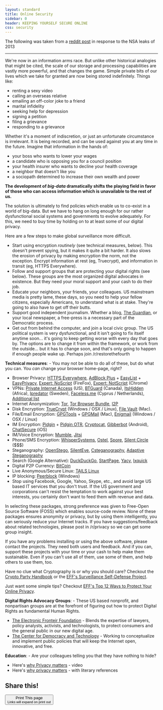 ```yaml
---
layout: standard
title: Online Security
sidebar: 0
header: KEEPING YOURSELF SECURE ONLINE
css: security
---
```


The following was taken from a [reddit post](http://www.reddit.com/r/worldnews/comments/1g74ol/civil_liberties_groups_are_ganging_up_on_nsa_all/cahgdxz) in response to the NSA leaks of 2013

----

We're now in an information arms race.  But unlike other historical analogies that might be cited, the scale of our storage and processing capabilities are vastly more powerful, and that changes the game.  Simple private bits of our lives which we take for granted are now being stored indefinitely.  Things like:

* renting a sexy video
* calling an overseas relative
* emailing an off-color joke to a friend
* marital infidelity
* seeking help for depression
* signing a petition
* filing a grievance
* responding to a grievance

Whether it's a moment of indiscretion, or just an unfortunate circumstance is irrelevant.  It is being recorded, and can be used against you at any time in the future. Imagine that information in the hands of:

* your boss who wants to lower your wages
* a candidate who is opposing you for a council position
* your health insurer who wants to decline your health coverage
* a neighbor that doesn't like you
* a sociopath determined to increase their own wealth and power


**The development of *big-data* dramatically shifts the playing field in favor of those who can access information which is unavailable to the rest of us.**

The solution is ultimately to find policies which enable us to co-exist in a world of big-data.  But we have to hang on long enough for our rather dysfunctional social systems and governments to evolve adequately. For this, we need to buy time by holding on to at least some of our digital privacy.  

Here are a few steps to make global surveillance more difficult.

* Start using encryption *routinely* (see technical measures, below).  This doesn't prevent spying, but it makes it quite a bit harder.  It also slows the erosion of privacy by making encryption the norm, not the exception.  Encrypt information at rest (eg, Truecrypt), and information in transit (eg, HTTPS Everywhere).
* Follow and support groups that are protecting your digital rights (see below).  These groups are the most organized digital advocates in existence.  But they need your moral support and your cash to do their job.
* Educate your neighbors, your friends, your colleagues.  US mainstream media is pretty lame, these days, so you need to help your fellow citizens, especially Americans, to understand what is at stake.  They're going to also have to get off their butts.
* Support good independent journalism.  Whether a blog, [The Guardian](http://www.guardian.co.uk/), or your local newspaper, a free-press is a necessary part of the Democratic process. 
* Get out from behind the computer, and join a local civic group.  The US political system is very dysfunctional, and it isn't going to fix itself anytime soon... it's going to keep getting worse with every day that goes by.  The options are to change it from within the framework, or work from the outside... but it has to change soon, and that's only going to happen if enough people wake up.  Perhaps join /r/restorethefourth



**Technical measures**: - You may not be able to do all of these, but do what you can.  You *can* change your browser home-page, right?

* Browser Privacy: [HTTPS Everywhere](https://www.eff.org/https-everywhere), [AdBlock Plus](http://adblockplus.org/en/firefox) + [EasyList](http://easylist.adblockplus.org/en/) + [EasyPrivacy](https://easylist-downloads.adblockplus.org/easyprivacy.txt), [Expert: NoScript](http://noscript.net/) (FireFox), [Expert: NotScript](https://chrome.google.com/webstore/detail/notscripts/odjhifogjcknibkahlpidmdajjpkkcfn?hl=en) (Chrome)
* VPNs: [Private Internet Access](https://www.privateinternetaccess.com/) (US), [BTGuard](http://btguard.com/) (Canada), [ItsHidden](http://www.itshidden.eu/) (Africa), [Ipredator](https://ipredator.se/) (Sweden), [Faceless.me](http://faceless.me/) (Cyprus / Netherlands), [Additional list](https://torrentfreak.com/vpn-services-that-take-your-anonymity-seriously-2013-edition-130302/)
* Internet Anonymization: [Tor](https://www.torproject.org/), [Tor Browser Bundle](https://www.torproject.org/projects/torbrowser.html.en), [I2P](http://i2p2.de/)
* Disk Encryption: [TrueCrypt](http://www.truecrypt.org/) (Windows / OSX / Linux), [File Vault](http://support.apple.com/kb/ht4790) (Mac).
* File/Email Encryption: [GPGTools](https://www.gpgtools.org/) + [GPGMail](https://www.gpgtools.org/gpgmail/index.html) (Mac),  [Enigmail](http://www.enigmail.net/home/index.php) (Windows / OSX / Linux)
* IM Encryption: [Pidgin](http://www.pidgin.im/) + [Pidgin OTR](http://www.cypherpunks.ca/otr/), [Cryptocat](https://crypto.cat/), [Gibberbot](https://guardianproject.info/apps/gibber/) (Android), [ChatSecure](https://chatsecure.org/) (iOS)
* IM/Voice Encryption: [Mumble](http://mumble.sourceforge.net/), [Jitsi](https://jitsi.org/)
* Phone/SMS Encryption: [WhisperSystems](http://www.whispersystems.org/), [Ostel](https://guardianproject.info/apps/ostel/), [Spore](https://myceli.al/projects/spore-android-client), [Silent Circle](https://silentcircle.com/) ($$$)
* Steganography:  [OpenStego](http://www.openstego.info/), [SilentEye](http://www.silenteye.org/), [Csteganography](http://csteganography.sourceforge.net/), [Adaptive Steganography](http://sourceforge.net/projects/anl/)
* Search (Google Alternative): [DuckDuckGo](https://duckduckgo.com/), [StartPage](https://startpage.com/), [Yacy](http://www.yacy.net/en/), [Ixquick](https://www.ixquick.com/)
* Digital P2P Currency: [BitCoin](http://bitcoin.org/)
* Live Anonymous/Secure Linux: [TAILS Linux](https://tails.boum.org/)
* IP blocking:  [Peerblock](http://www.peerblock.com/) (Windows)
* Stop using Facebook, Google, Yahoo, Skype, etc., and avoid large US based IT services that you don't trust.  If the US government and corporations can't resist the temptation to work against your best interests, you certainly don't want to feed them with revenue and data. 

In selecting these packages, strong preference was given to Free-Open Source Software (FOSS) which enables source-code review.  None of these packages ensures anonymity or privacy, but by using them intelligently, you can seriously reduce your Internet tracks.  If you have suggestions/feedback about related technologies, please post in /r/privacy so we can get some group insight.

If you have any problems installing or using the above software, please contact the projects. They need both users and feedback.  And if you can, support these projects with your time or your cash to help make them sustainable.  Even if you can't use all of them, use some of them, and help others to use them, too.

Have no clue what Cryptography is or why you should care? Checkout the [Crypto Party Handbook](http://weise7.org/tmp/cryptobook-v1.1.pdf)
or the [EFF's Surveillance Self-Defense Project](https://ssd.eff.org/).

Just want some simple tips? Checkout
[EFF's Top 12 Ways to Protect Your Online Privacy](https://www.eff.org/wp/effs-top-12-ways-protect-your-online-privacy).


**Digital Rights Advocacy Groups**: - These US based nonprofit, and nonpartisan groups are at the forefront of figuring out how to protect Digital Rights as fundamental Human Rights.

* [The Electronic Fronteir Foundation](https://www.eff.org/) - Blends the expertise of lawyers, policy analysts, activists, and technologists, to protect consumers and the general public in our new digital age.
* [The Center for Democracy and Technology](https://www.cdt.org/) - Working to conceptualize and implement public policies that will keep the Internet open, innovative, and free.



**Education**: - Are your colleagues telling you that they have nothing to hide?

* Here's [why Privacy matters](https://www.privacyinternational.org/blog/why-privacy-matters) - video
* Here's [why privacy matters](http://chronicle.com/article/Why-Privacy-Matters-Even-if/127461/) - with literary references

## Share this!

<button class="button large hide-on-print" onclick="window.print()">Print This page<br><small>Links will expand on print out</small></button>

